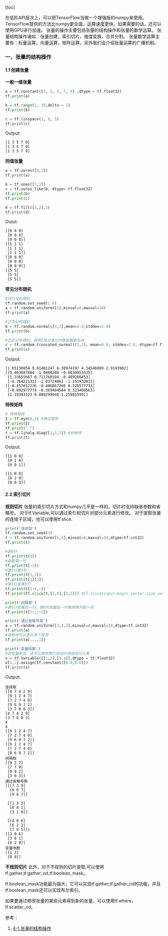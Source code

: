 [toc]

在低阶API层次上，可以把TensorFlow当做一个增强版的numpy来使用。TensorFlow提供的方法比numpy更全面，运算速度更快，如果需要的话，还可以使用GPU进行加速。
张量的操作主要包括张量的结构操作和张量的数学运算。
张量结构操作诸如：张量创建，索引切片，维度变换，合并分割。
张量数学运算主要有：标量运算，向量运算，矩阵运算。另外我们会介绍张量运算的广播机制。

### 一、张量的结构操作

#### 1.1 创建张量
**一般一维张量**
```python
a = tf.constant([1, 3, 5, 7, 9] ,dtype = tf.float32)
tf.print(a)

b = tf.range(1, 10,delta = 2)
tf.print(b)

c = tf.linspace(1, 9, 5)
tf.print(c)
```
Output:
```
[1 3 5 7 9]
[1 3 5 7 9]
[1 3 5 7 9]
```
**同值张量**
```python
a = tf.zeros([3,3])
tf.print(a)

b = tf.ones([3,3])
c = tf.zeros_like(b, dtype= tf.float32)
tf.print(b)
tf.print(c)

d = tf.fill([3,2],5)
tf.print(d)
```
Outut:
```
[[0 0 0]
 [0 0 0]
 [0 0 0]]
[[1 1 1]
 [1 1 1]
 [1 1 1]]
[[0 0 0]
 [0 0 0]
 [0 0 0]]
[[5 5]
 [5 5]
 [5 5]]
```

**常见分布随机**
```python
#均匀分布随机
tf.random.set_seed(1.0)
a = tf.random.uniform([5],minval=0,maxval=10)
tf.print(a)

#正态分布随机
b = tf.random.normal([3,3],mean=0.0,stddev=1.0)
tf.print(b)

#正态分布随机，剔除2倍方差以外数据重新生成
c = tf.random.truncated_normal((3,3), mean=0.0, stddev=1.0, dtype=tf.float32)
tf.print(c)
```
Output:
```
[1.65130854 9.01481247 6.30974197 4.34546089 2.9193902]
[[0.403087884 -1.0880208 -0.0630953535]
 [1.33655667 0.711760104 -0.489286453]
 [-0.764221311 -1.03724861 -1.25193381]]
[[-0.457012236 -0.406867266 0.728577733]
 [-0.892977774 -0.369404584 0.323488563]
 [1.19383323 0.888299048 1.25985599]]
```

**特殊矩阵**
```python
# 特殊矩阵
I = tf.eye(3,3) #单位矩阵
tf.print(I)
tf.print(" ")
t = tf.linalg.diag([1,2,3]) #对角阵
tf.print(t)
```
Output:
```
[[1 0 0]
 [0 1 0]
 [0 0 1]]
 
[[1 0 0]
 [0 2 0]
 [0 0 3]]
```

#### 2.2 索引切片

**规则切片**
张量的索引切片方式和numpy几乎是一样的。切片时支持缺省参数和省略号。
对于tf.Variable,可以通过索引和切片对部分元素进行修改。
对于提取张量的连续子区域，也可以使用tf.slice.

```python
print('连续取')
tf.random.set_seed(3)
t = tf.random.uniform([5,5],minval=0,maxval=10,dtype=tf.int32)
tf.print(t)

#第0行
tf.print(t[0])
#倒数第一行
tf.print(t[-1])
#第1行第3列
tf.print(t[1,3])
tf.print(t[1][3])
#第1行至第3行
tf.print(t[1:4,:])
tf.print(tf.slice(t,[1,0],[3,5])) #tf.slice(input,begin_vector,size_vector)

print('间隔取')
#第1行至最后一行，第0列到最后一列每隔两列取一列
tf.print(t[1:,::2])

print('通过省略号取')
a = tf.random.uniform([3,3,3],minval=0,maxval=10,dtype=tf.int32)
tf.print(a)
#省略号可以表示多个冒号
tf.print(a[...,1])

print('变量改数')
#对变量来说，还可以使用索引和切片修改部分元素
x = tf.Variable([[1,2],[3,4]],dtype = tf.float32)
x[1,:].assign(tf.constant([0.0,0.0]))
tf.print(x)
```
Output:
```
连续取
[[4 7 4 2 9]
 [9 1 2 4 7]
 [7 2 7 4 0]
 [9 6 9 7 2]
 [3 7 0 0 3]]
[4 7 4 2 9]
[3 7 0 0 3]
4
4
[[9 1 2 4 7]
 [7 2 7 4 0]
 [9 6 9 7 2]]
[[9 1 2 4 7]
 [7 2 7 4 0]
 [9 6 9 7 2]]
间隔取
[[9 2 7]
 [7 7 0]
 [9 9 2]
 [3 0 3]]
通过省略号取
[[[7 3 9]
  [9 0 7]
  [9 6 7]]

 [[1 3 3]
  [0 8 1]
  [3 1 0]]

 [[4 0 6]
  [6 2 2]
  [7 9 5]]]
[[3 0 6]
 [3 8 1]
 [0 2 9]]
变量改数
[[1 2]
 [0 0]]
```

**不规则切片**
此外，对于不规则的切片提取,可以使用tf.gather,tf.gather_nd,tf.boolean_mask。

tf.boolean_mask功能最为强大，它可以实现tf.gather,tf.gather_nd的功能，并且tf.boolean_mask还可以实现布尔索引。

如果要通过修改张量的某些元素得到新的张量，可以使用tf.where，tf.scatter_nd。


参考：
1. [4-1,张量的结构操作](https://github.com/lyhue1991/eat_tensorflow2_in_30_days/blob/master/4-1%2C%E5%BC%A0%E9%87%8F%E7%9A%84%E7%BB%93%E6%9E%84%E6%93%8D%E4%BD%9C.md)
